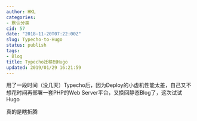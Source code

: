 ```yaml
---
author: HKL
categories:
- 默认分类
cid: 57
date: "2018-11-20T07:22:00Z"
slug: Typecho-to-Hugo
status: publish
tags:
- Blog
title: Typecho迁移到Hugo
updated: 2019/01/29 16:21:59
---
```



用了一段时间（没几天）Typecho后，因为Deploy的小虚机性能太差，自己又不想花时间再部署一套PHP的Web Server平台，又换回静态Blog了，这次试试Hugo

真的是瞎折腾